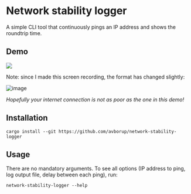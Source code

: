 # Network stability logger
A simple CLI tool that continuously pings an IP address and shows the roundtrip time.

## Demo
![](https://i.imgur.com/faPkxua.gif)

Note: since I made this screen recording, the format has changed slightly:

![image](https://user-images.githubusercontent.com/16561050/137892547-b7b02ecb-30dd-4b66-b76f-0ae62c0d4526.png)


*Hopefully your internet connection is not as poor as the one in this demo!*

## Installation
```
cargo install --git https://github.com/avborup/network-stability-logger
```

## Usage
There are no mandatory arguments. To see all options (IP address to ping, log output file, delay between each ping), run:
```
network-stability-logger --help
```
